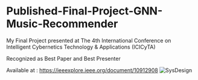 # Published-Final-Project-GNN-Music-Recommender
My Final Project presented at The 4th International Conference on Intelligent Cybernetics Technology &amp; Applications (ICICyTA) 

Recognized as Best Paper and Best Presenter

Available at : https://ieeexplore.ieee.org/document/10912908
![SysDesign](https://github.com/user-attachments/assets/32b792c9-aab6-4fe3-b787-9ba216005536)
